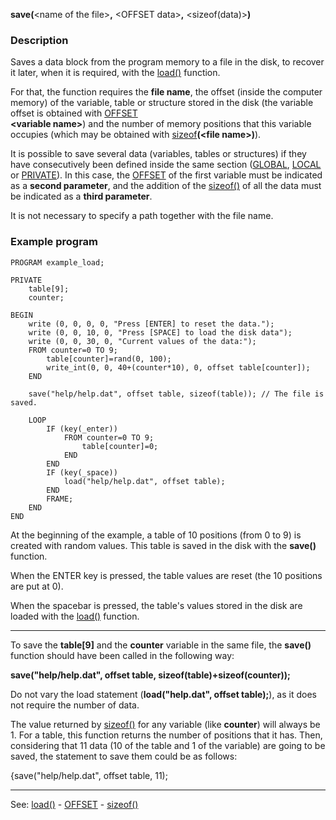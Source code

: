 **save(**&lt;name of the file&gt;**,** &lt;OFFSET data&gt;**,** &lt;sizeof(data)&gt;**)**

### Description

Saves a data block from the program memory to a file in the disk, to recover it later, when it is required, with the [load()](load().md) function.

For that, the function requires the **file name**, the offset (inside
the computer memory) of the variable, table or structure stored in
the disk (the variable offset is obtained with [OFFSET](offset.md)  
**&lt;variable name&gt;**) and the number of memory positions that this variable occupies (which may be obtained with [sizeof](sizeof().md)**(&lt;file name&gt;)**).

It is possible to save several data (variables, tables or structures) if they have consecutively been defined inside the same section ([GLOBAL](declaration_of_global_datadot.md), [LOCAL](declaration_of_local_datadot.md) or [PRIVATE](declaration_of_private_datadot.md)). In this case, the [OFFSET](offset.md) of the first variable must be indicated as a **second parameter**, and the addition of the [sizeof()](sizeof().md) of all the data must be indicated as a **third parameter**.

It is not necessary to specify a path together with the file name.

### Example program
```
PROGRAM example_load;

PRIVATE
    table[9];
    counter;

BEGIN
    write (0, 0, 0, 0, "Press [ENTER] to reset the data.");
    write (0, 0, 10, 0, "Press [SPACE] to load the disk data");
    write (0, 0, 30, 0, "Current values of the data:");
    FROM counter=0 TO 9;
        table[counter]=rand(0, 100);
        write_int(0, 0, 40+(counter*10), 0, offset table[counter]);
    END

    save("help/help.dat", offset table, sizeof(table)); // The file is saved.

    LOOP
        IF (key(_enter))
            FROM counter=0 TO 9;
                table[counter]=0;
            END
        END
        IF (key(_space))
            load("help/help.dat", offset table);
        END
        FRAME;
    END
END
```


At the beginning of the example, a table of 10 positions (from 0 to 9) is created with random values. This table is saved in the disk with the **save()** function.

When the ENTER key is pressed, the table values are reset (the 10 positions are put at 0).

When the spacebar is pressed, the table's values stored in the disk are loaded with the [load()](load().md) function.

---------------------------------------


To save the **table[9]** and the **counter** variable in the same file, the **save()** function should have been called in the following way:

  **save(&quot;help/help.dat&quot;, offset table, sizeof(table)+sizeof(counter));**

Do not vary the load statement (**load(&quot;help.dat&quot;, offset table);**), as it does not require the number of data.

The value returned by [sizeof()](sizeof().md) for any variable (like **counter**)
will always be 1. For a table, this function returns the number of positions that it has. Then, considering that 11 data (10 of the table and 1 of the variable) are going to be saved, the statement to save them could be as follows:

{save(&quot;help/help.dat&quot;, offset table, 11);

---------------------------------------
See: [load()](load().md) - [OFFSET](offset.md) - [sizeof()](sizeof().md)

